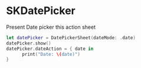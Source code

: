 # SKDatePicker

Present Date picker this action sheet
```swift
let datePicker = DatePickerSheet(dateMode: .date)
datePicker.show()
datePicker.dateAction = { date in
      print("Date: \(date)")
}
```
